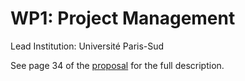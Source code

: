 # WP1: Project Management

Lead Institution: Université Paris-Sud

See page 34 of the [proposal](https://github.com/OpenDreamKit/OpenDreamKit/raw/master/Proposal/proposal-www.pdf) for the full description.
